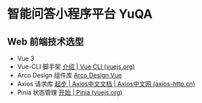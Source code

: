 # 智能问答小程序平台 YuQA

## Web 前端技术选型

* Vue 3
* Vue-CLI 脚手架  [介绍 | Vue CLI (vuejs.org)](https://cli.vuejs.org/zh/guide/)
* Arco Design 组件库  [Arco Design Vue](https://arco.design/vue/docs/start)
* Axios 请求库 [起步 | Axios中文文档 | Axios中文网 (axios-http.cn)](https://www.axios-http.cn/docs/intro)
* Pinia 状态管理 [开始 | Pinia (vuejs.org)](https://pinia.vuejs.org/zh/getting-started.html)

